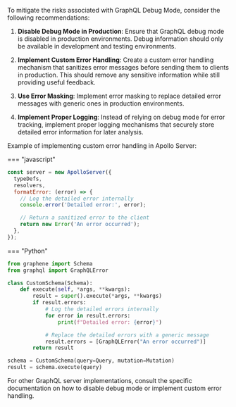 To mitigate the risks associated with GraphQL Debug Mode, consider the following recommendations:

1. **Disable Debug Mode in Production**: Ensure that GraphQL debug mode is disabled in production environments. Debug information should only be available in development and testing environments.

2. **Implement Custom Error Handling**: Create a custom error handling mechanism that sanitizes error messages before sending them to clients in production. This should remove any sensitive information while still providing useful feedback.

3. **Use Error Masking**: Implement error masking to replace detailed error messages with generic ones in production environments.

4. **Implement Proper Logging**: Instead of relying on debug mode for error tracking, implement proper logging mechanisms that securely store detailed error information for later analysis.

Example of implementing custom error handling in Apollo Server:

=== "javascript"

```javascript
const server = new ApolloServer({
  typeDefs,
  resolvers,
  formatError: (error) => {
    // Log the detailed error internally
    console.error('Detailed error:', error);

    // Return a sanitized error to the client
    return new Error('An error occurred');
  },
});
```

=== "Python"

```python
from graphene import Schema
from graphql import GraphQLError

class CustomSchema(Schema):
    def execute(self, *args, **kwargs):
        result = super().execute(*args, **kwargs)
        if result.errors:
            # Log the detailed errors internally
            for error in result.errors:
                print(f"Detailed error: {error}")

            # Replace the detailed errors with a generic message
            result.errors = [GraphQLError("An error occurred")]
        return result

schema = CustomSchema(query=Query, mutation=Mutation)
result = schema.execute(query)
```

For other GraphQL server implementations, consult the specific documentation on how to disable debug mode or implement custom error handling.